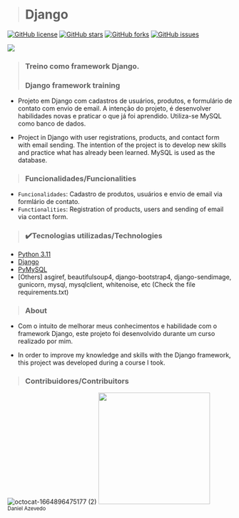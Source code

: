 > <h1>Django</h1>
[![GitHub license](https://img.shields.io/github/license/DanAzevedo/django-2?style=for-the-badge)](https://github.com/DanAzevedo/django-2/blob/main/LICENSE)
[![GitHub stars](https://img.shields.io/github/stars/DanAzevedo/django-2?style=for-the-badge)](https://github.com/DanAzevedo/django-2/stargazers)
[![GitHub forks](https://img.shields.io/github/forks/DanAzevedo/django-2?style=for-the-badge)](https://github.com/DanAzevedo/django-2/network)
[![GitHub issues](https://img.shields.io/github/issues/DanAzevedo/django-2?style=for-the-badge)](https://github.com/DanAzevedo/django-2/issues)

<p>
<img src="http://img.shields.io/static/v1?label=STATUS&message=%20DEVELOPING&color=YELLOW&style=for-the-badge"/>
</p>

> <h3>Treino como framework Django.</h3>
> <h3>Django framework training</h3>  

- Projeto em Django com cadastros de usuários, produtos, e formulário de contato com envio de email.
  A intenção do projeto, é desenvolver habilidades novas e praticar o que já foi aprendido. 
  Utiliza-se MySQL como banco de dados.
  

- Project in Django with user registrations, products, and contact form with email sending.
  The intention of the project is to develop new skills and practice what has already been learned.
  MySQL is used as the database.

> <h3>Funcionalidades/Funcionalities</h3>

- `Funcionalidades`: Cadastro de produtos, usuários e envio de email via formlário de contato.
- `Functionalities`: Registration of products, users and sending of email via contact form.
 
> <h3>✔️Tecnologias utilizadas/Technologies</h3>

- [Python 3.11](https://www.python.org/)
- [Django](https://docs.djangoproject.com/en/4.1/)
- [PyMySQL](https://pymysql.readthedocs.io/en/latest/)
- [Others] asgiref, beautifulsoup4, django-bootstrap4, django-sendimage, gunicorn, mysql, mysqlclient, whitenoise, etc
  (Check the file requirements.txt)

> <h3>About</h3>
- Com o intuito de melhorar meus conhecimentos e habilidade com o framework Django, este projeto foi desenvolvido durante um curso realizado por mim.

- In order to improve my knowledge and skills with the Django framework, this project was developed during a course I took.

> <h3>Contribuidores/Contribuitors</h3>

![octocat-1664896475177 (2)](https://user-images.githubusercontent.com/60473748/193859722-6fef2b23-a921-4c41-a600-487de23176b8.png)
<img src="https://avatars.githubusercontent.com/u/60473748?s=400&u=dde6f4919a91bc1d5c33737be4259f845a0ee553&v=4" width=250><br><sub>Daniel Azevedo</sub>

